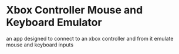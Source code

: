 # Xbox Controller Mouse and Keyboard Emulator
 an app designed to connect to an xbox controller and from it emulate mouse and keyboard inputs

